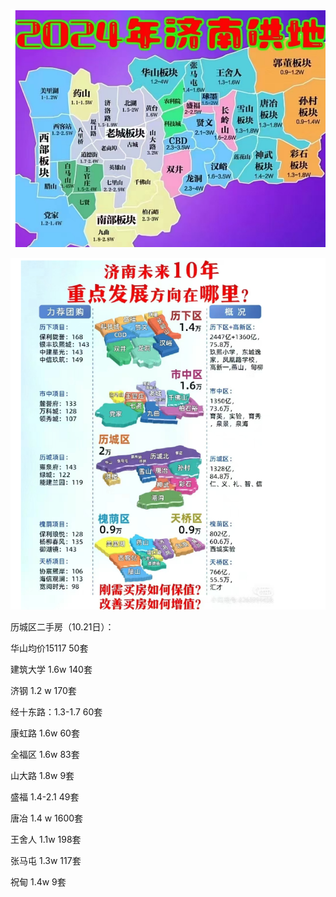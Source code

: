 ![image-20241021091635453](https://raw.githubusercontent.com/PeipengWang/picture/master/homePictmybatisplusimage-20241021091635453.png)

![image-20241021092012267](https://raw.githubusercontent.com/PeipengWang/picture/master/homePictimage-20241021092012267-1729473613443-15.png)

历城区二手房（10.21日）：

华山均价15117 50套

建筑大学  1.6w  140套

济钢 1.2 w   170套

经十东路：1.3-1.7  60套

康虹路 1.6w 60套

全福区 1.6w 83套

山大路 1.8w 9套

盛福  1.4-2.1  49套

唐冶 1.4 w 1600套

王舍人 1.1w 198套

张马屯 1.3w 117套

祝甸 1.4w 9套





